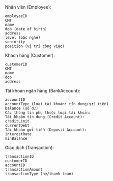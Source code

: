 Nhân viên (Employee):

    employeeID
    CMT
    name
    dob (date of birth)
    address
    level (bậc nghề)
    seniority
    position (vị trí công việc)


Khách hàng (Customer):

    customerID
    CMT
    name
    dob
    address

Tài khoản ngân hàng (BankAccount):

    accountID
    accountType (loại tài khoản: tín dụng/gửi tiền)
    balance (số dư)
    Các thông tin phụ thuộc loại tài khoản:
    Tài khoản tín dụng (Credit Account):
    creditLimit
    currentDebt
    Tài khoản gửi tiền (Deposit Account):
    interestRate
    minBalance

Giao dịch (Transaction):

    transactionID
    customerID
    accountID
    transactionAmount
    transactionType (nợ/thanh toán)